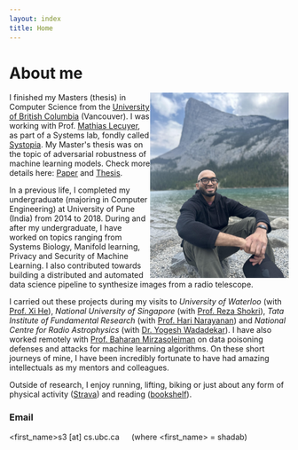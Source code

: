 ```yaml
---
layout: index
title: Home
---
```


# About me

<img src="/assets/img/profile/Profile_4.jpg" align="right" width="250"/>
<!-- ![Shadab](/assets/img/profile.png)-->

I finished my Masters (thesis) in Computer Science from the [University of British Columbia](https://www.cs.ubc.ca/) (Vancouver). I was working with Prof. [Mathias Lecuyer](https://mathias.lecuyer.me/), as part of a Systems lab, fondly called [Systopia](https://systopia.cs.ubc.ca/). My Master's thesis was on the topic of adversarial robustness of machine learning models. Check more details here: [Paper](https://shadabs.com/research/2024/08/01/ars.html) and [Thesis](https://open.library.ubc.ca/soa/cIRcle/collections/ubctheses/24/items/1.0445441).

In a previous life, I completed my undergraduate (majoring in Computer Engineering) at University of Pune (India) from 2014 to 2018. During and after my undergraduate, I have worked on topics ranging from Systems Biology, Manifold learning, Privacy and Security of Machine Learning. I also contributed towards building a distributed and automated data science pipeline to synthesize images from a radio telescope.

I carried out these projects during my visits to *University of Waterloo* (with [Prof. Xi He](https://cs.uwaterloo.ca/~xihe/)), *National University of Singapore* (with [Prof. Reza Shokri](https://www.comp.nus.edu.sg/~reza/)), *Tata Institute of Fundamental Research* (with [Prof. Hari Narayanan](https://www.tifr.res.in/~hariharan.narayanan/)) and *National Centre for Radio Astrophysics* (with [Dr. Yogesh Wadadekar](http://www.ncra.tifr.res.in/~yogesh/)). I have also worked remotely with [Prof. Baharan Mirzasoleiman](http://web.cs.ucla.edu/~baharan/) on data poisoning defenses and attacks for machine learning algorithms. On these short journeys of mine, I have been incredibly fortunate to have had amazing intellectuals as my mentors and colleagues.

Outside of research, I enjoy running, lifting, biking or just about any form of physical activity ([Strava](https://www.strava.com/athletes/24538204)) and reading ([bookshelf](/books.html)).

### Email
\<first_name\>s3 [at] cs.ubc.ca &emsp; (where \<first_name\> = shadab)

<!-- <hr/>

# Resume

[Download a PDF version](/assets/pdf/cv_rubenwiersma.pdf) of this resume. An overview of my [publications can be found here](/category/research.html).

<span class="post-type">Education</span>

#### [2019 - present] PhD Computer Graphics
_TU Delft_
- Studying applications of Computer Graphics and Machine Learning to painting analysis, generation, and rendering.
- Studying fundamentals of geometric deep learning.
- Additional responsibilities: lecturing, lab assistance, creating assignments.
- Toolkit: C++, OpenGL, Python, PyTorch, Blender.

<hr />

#### [2017 - 2019] MSc Computer Science _Cum Laude_
_TU Delft_
- Focus on data science and computer graphics.
- Thesis (grade 9/10) "Harmonic Surface Networks" [[PDF download]](https://repository.tudelft.nl/islandora/object/uuid:931ee653-eb26-40c2-8f54-9c5835fd6fba/datastream/OBJ/download) (Published at SIGGRAPH as a technical paper)
- Toolkit: C++, Python, PyTorch.

<hr />

#### [2014 - 2017] BSc Computer Science _Cum Laude_
_TU Delft_
- Focus on data science and multimedia.
- Thesis "Automating Valuations for Real-Estate" [[PDF download]](https://repository.tudelft.nl/islandora/object/uuid:d2a020e3-07b3-42c8-a926-0e0e2f7ed6f0/datastream/OBJ/download)

<hr />

#### [2013 - 2014] Propedeuse Industrial Design Engineering _Cum Laude_
_TU Delft_

<hr />

<span class="post-type">Work</span>

#### [2019] Teaching Assistant
_TU Delft_
- Developed assignments for new datamining and Machine Learning courses.
- Assistance to students during lab sessions.
- Toolkit: Python, Jupyter, NumPy.

<hr />

#### [2017] Development Internship
_GeoPhy_
- End-to-end machine learning solution for estimating real-estate value.
- Toolkit: Scala, Apache Kafka.

<hr />

#### [2012 - present] Video producer, graphic designer
_Wiersma Brothers, Torchbearers International, freelance_
- [Wiersma Brothers](http://wiersmabros.nl): founder, producing video's and [short films](/tags.html#film).
- [Torchbearers International](https://torchbearers.org): creative director and web development. View [samples of my work](/creative%20portfolio/2018/09/01/Torchbearers-International.html).
- Freelance work in [graphic design](/tags.html#graphic-design) and web development.

<hr />

#### [2008-2010] Programmer
_GoPublic_
- Back-end developer for websites and and business administration webapps.
- Toolkit: PHP, JavaScript, HTML.

<hr/>

<span class="post-type">Volunteering</span>

#### [2020 - present] Committee member
_SIGGRAPH research and career development committee_
- Organizing conference coffee event (social event) at SIGGRAPH '21.
- Creating and maintaining [committee website](https://research.siggraph.org).

<hr/>

#### [2020 - present] Reviewer
_ACM Transactions on Graphics, Pacific Graphics_

<hr/>

#### [2013 - 2019] Committee member, committee chair
_C.S.R. Delft (student association)_
- Researched and advised on the association leadership election reform.
- Organised festivities for society anniversary (> 200 participants).
- Produced [several](/creative%20portfolio/2015/11/01/La-Serenissima.html) [narrative](/creative%20portfolio/2018/11/01/Motown-Fever.html) [short](/creative%20portfolio/2016/05/01/Onontdekt.html) [films](/creative%20portfolio/2015/02/01/Magnifique.html).
- Produced, designed and launched [anniversary book](/creative%20portfolio/2017/02/01/Pioniers-Book.html).
- Organized several academic debates and hosted lectures (20-200 audience members).

<hr/>

#### [2014 - 2017] Restaurant staff manager, PR
_Happietaria, Hartige Samaritaan_<br />
Pop-up restaurant for charity lasting one month. Hartige Samaritaan was set up together with Refugees.
- Managed the restaurant staff for the Happietaria (November 2014).
- Together with all the volunteers for Happietaria, raised €78.913.
- Communications manager for Hartige Samaritaan (February 2017). -->
